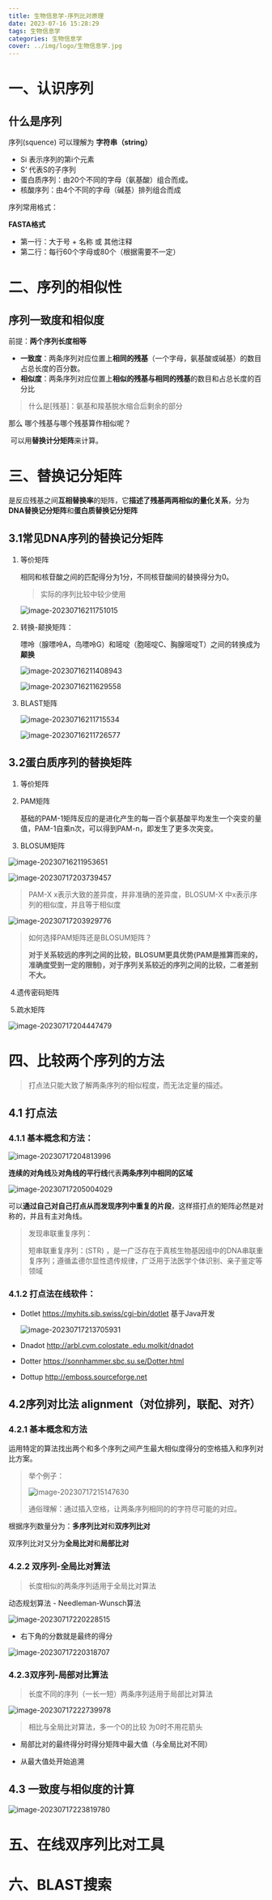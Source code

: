 ```yaml
---
title: 生物信息学-序列比对原理
date: 2023-07-16 15:28:29
tags: 生物信息学
categories: 生物信息学
cover: ../img/logo/生物信息学.jpg 
---
```


# 一、认识序列

## 什么是序列

序列(squence)  可以理解为 **字符串（string）**

* Si 表示序列的第i个元素
* S‘ 代表S的子序列
* 蛋白质序列：由20个不同的字母（氨基酸）组合而成。
* 核酸序列：由4个不同的字母（碱基）排列组合而成

序列常用格式：

**FASTA格式**

* 第一行：大于号 + 名称 或 其他注释
* 第二行：每行60个字母或80个（根据需要不一定）

# 二、序列的相似性

## 序列一致度和相似度

前提：**两个序列长度相等**

* **一致度**：两条序列对应位置上**相同的残基**（一个字母，氨基酸或碱基）的数目占总长度的百分数。
* **相似度**：两条序列对应位置上**相似的残基与相同的残基**的数目和占总长度的百分比

> 什么是[残基]：氨基和羧基脱水缩合后剩余的部分

那么 哪个残基与哪个残基算作相似呢？ 

​	可以用**替换计分矩阵**来计算。

# 三、替换记分矩阵

是反应残基之间**互相替换率**的矩阵，它**描述了残基两两相似的量化关系**，分为**DNA替换记分矩阵**和**蛋白质替换记分矩阵**

## 3.1常见DNA序列的替换记分矩阵

1. 等价矩阵

   相同和核苷酸之间的匹配得分为1分，不同核苷酸间的替换得分为0。

   > 实际的序列比较中较少使用

   ![image-20230716211751015](https://cdn.jsdelivr.net/gh/steGeqi/blog-image/bio/202307162117374.png)

2. 转换-颠换矩阵：

   嘌呤（腺嘌呤A，鸟嘌呤G）和嘧啶（胞嘧啶C、胸腺嘧啶T）之间的转换成为**颠换**

   ![image-20230716211408943](https://cdn.jsdelivr.net/gh/steGeqi/blog-image/bio/202307162148482.png)

   ![image-20230716211629558](https://cdn.jsdelivr.net/gh/steGeqi/blog-image/bio/202307162116297.png)

3. BLAST矩阵

   ![image-20230716211715534](https://cdn.jsdelivr.net/gh/steGeqi/blog-image/bio/202307162117849.png)

   ![image-20230716211726577](https://cdn.jsdelivr.net/gh/steGeqi/blog-image/bio/202307162117724.png)


## 3.2蛋白质序列的替换矩阵

1. 等价矩阵

2. PAM矩阵

   基础的PAM-1矩阵反应的是进化产生的每一百个氨基酸平均发生一个突变的量值，PAM-1自乘n次，可以得到PAM-n，即发生了更多次突变。

3. BLOSUM矩阵

![image-20230716211953651](https://cdn.jsdelivr.net/gh/steGeqi/blog-image/bio/202307162119022.png)

![image-20230717203739457](https://cdn.jsdelivr.net/gh/steGeqi/blog-image/bio/202307172037164.png)

> PAM-X x表示大致的差异度，并非准确的差异度，BLOSUM-X 中x表示序列的相似度，并且等于相似度

![image-20230717203929776](https://cdn.jsdelivr.net/gh/steGeqi/blog-image/bio/202307172039038.png)

>  如何选择PAM矩阵还是BLOSUM矩阵？
>
> **对于关系较远的序列之间的比较，BLOSUM更具优势(PAM是推算而来的，准确度受到一定的限制)，对于序列关系较近的序列之间的比较，二者差别不大。**

​	4.遗传密码矩阵

​	5.疏水矩阵

![image-20230717204447479](https://cdn.jsdelivr.net/gh/steGeqi/blog-image/bio/202307172044590.png)

# 四、比较两个序列的方法

> 打点法只能大致了解两条序列的相似程度，而无法定量的描述。

## 4.1 打点法

### 4.1.1 基本概念和方法：

![image-20230717204813996](https://cdn.jsdelivr.net/gh/steGeqi/blog-image/bio/202307172048439.png)

**连续的对角线**及**对角线的平行线**代表**两条序列中相同的区域**

![image-20230717205004029](https://cdn.jsdelivr.net/gh/steGeqi/blog-image/bio/202307172050494.png)

可以**通过自己对自己打点从而发现序列中重复的片段**，这样搭打点的矩阵必然是对称的，并且有主对角线。

>  发现串联重复序列：
>
> 短串联重复序列：(STR) ，是一广泛存在于真核生物基因组中的DNA串联重复序列；遵循孟德尔显性遗传规律，广泛用于法医学个体识别、亲子鉴定等领域

### 4.1.2 打点法在线软件：

* Dotlet https://myhits.sib.swiss/cgi-bin/dotlet  基于Java开发

  ![image-20230717213705931](https://cdn.jsdelivr.net/gh/steGeqi/blog-image/bio/202307172137742.png)

* Dnadot http://arbl.cvm.colostate..edu.molkit/dnadot

* Dotter https://sonnhammer.sbc.su.se/Dotter.html

* Dottup http://emboss.sourceforge.net

## 4.2序列对比法 alignment（对位排列，联配、对齐）

### 4.2.1 基本概念和方法

运用特定的算法找出两个和多个序列之间产生最大相似度得分的空格插入和序列对比方案。

> 举个例子：
>
> ![image-20230717215147630](https://cdn.jsdelivr.net/gh/steGeqi/blog-image/bio/202307172151605.png)
>
> 通俗理解：通过插入空格，让两条序列相同的的字符尽可能的对应。

根据序列数量分为：**多序列比对**和**双序列比对**

双序列比对又分为**全局比对**和**局部比对**

### 4.2.2 双序列-全局比对算法

> 长度相似的两条序列适用于全局比对算法

动态规划算法 - Needleman-Wunsch算法

![image-20230717220228515](https://cdn.jsdelivr.net/gh/steGeqi/blog-image/bio/202307172202685.png)

* 右下角的分数就是最终的得分

![image-20230717220318707](https://cdn.jsdelivr.net/gh/steGeqi/blog-image/bio/202307172203195.png)

###  4.2.3双序列-局部对比算法

> 长度不同的序列（一长一短）两条序列适用于局部比对算法

![image-20230717222739978](https://cdn.jsdelivr.net/gh/steGeqi/blog-image/bio/202307172227922.png)

> 相比与全局比对算法，多一个0的比较 为0时不用花箭头

* 局部比对的最终得分时得分矩阵中最大值（与全局比对不同）

* 从最大值处开始追溯

## 4.3 一致度与相似度的计算

![image-20230717223819780](https://cdn.jsdelivr.net/gh/steGeqi/blog-image/bio/202307172238099.png)

# 五、在线双序列比对工具

# 六、BLAST搜索

